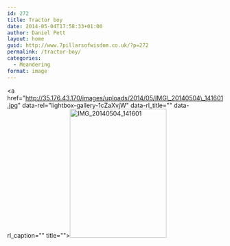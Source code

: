 ```yaml
---
id: 272
title: Tractor boy
date: 2014-05-04T17:58:33+01:00
author: Daniel Pett
layout: home
guid: http://www.7pillarsofwisdom.co.uk/?p=272
permalink: /tractor-boy/
categories:
  - Meandering
format: image
---
```

<a href="http://35.176.43.170/images/uploads/2014/05/IMG\_20140504\_141601.jpg" data-rel="lightbox-gallery-1cZaXvjW" data-rl\_title="" data-rl\_caption="" title=""><img class="alignleft size-medium wp-image-273" src="http://35.176.43.170/images/uploads/2014/05/IMG_20140504_141601-225x300.jpg" alt="IMG_20140504_141601" width="225" height="300" srcset="https://museologi.st/images/uploads/2014/05/IMG_20140504_141601-225x300.jpg 225w, https://museologi.st/images/uploads/2014/05/IMG_20140504_141601-768x1024.jpg 768w, https://museologi.st/images/uploads/2014/05/IMG_20140504_141601.jpg 1536w" sizes="(max-width: 225px) 100vw, 225px" /></a>